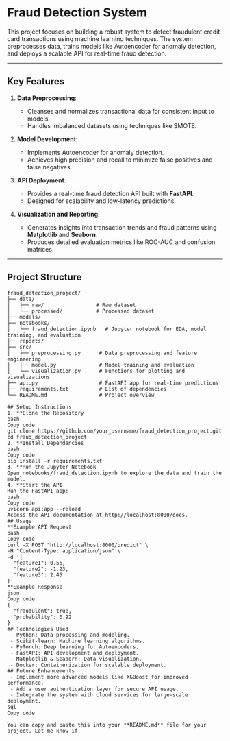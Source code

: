 # Fraud Detection System

This project focuses on building a robust system to detect fraudulent credit card transactions using machine learning techniques. The system preprocesses data, trains models like Autoencoder for anomaly detection, and deploys a scalable API for real-time fraud detection.

---

## Key Features
1. **Data Preprocessing**:
   - Cleanses and normalizes transactional data for consistent input to models.
   - Handles imbalanced datasets using techniques like SMOTE.

2. **Model Development**:
   - Implements Autoencoder for anomaly detection.
   - Achieves high precision and recall to minimize false positives and false negatives.

3. **API Deployment**:
   - Provides a real-time fraud detection API built with **FastAPI**.
   - Designed for scalability and low-latency predictions.

4. **Visualization and Reporting**:
   - Generates insights into transaction trends and fraud patterns using **Matplotlib** and **Seaborn**.
   - Produces detailed evaluation metrics like ROC-AUC and confusion matrices.

---

## Project Structure
```plaintext
fraud_detection_project/
├── data/
│   ├── raw/                 # Raw dataset
│   └── processed/           # Processed dataset
├── models/
├── notebooks/
│   └── fraud_detection.ipynb   # Jupyter notebook for EDA, model training, and evaluation
├── reports/
├── src/
│   ├── preprocessing.py      # Data preprocessing and feature engineering
│   ├── model.py              # Model training and evaluation
│   └── visualization.py      # Functions for plotting and visualizations
├── api.py                    # FastAPI app for real-time predictions
├── requirements.txt          # List of dependencies
└── README.md                 # Project overview

## Setup Instructions
1. **Clone the Repository
bash
Copy code
git clone https://github.com/your_username/fraud_detection_project.git
cd fraud_detection_project
2. **Install Dependencies
bash
Copy code
pip install -r requirements.txt
3. **Run the Jupyter Notebook
Open notebooks/fraud_detection.ipynb to explore the data and train the model.
4. **Start the API
Run the FastAPI app:
bash
Copy code
uvicorn api:app --reload
Access the API documentation at http://localhost:8000/docs.
## Usage
**Example API Request
bash
Copy code
curl -X POST "http://localhost:8000/predict" \
-H "Content-Type: application/json" \
-d '{
  "feature1": 0.56,
  "feature2": -1.23,
  "feature3": 2.45
}'
**Example Response
json
Copy code
{
  "fraudulent": true,
  "probability": 0.92
}
## Technologies Used
 - Python: Data processing and modeling.
 - Scikit-learn: Machine learning algorithms.
 - PyTorch: Deep learning for Autoencoders.
 - FastAPI: API development and deployment.
 - Matplotlib & Seaborn: Data visualization.
 - Docker: Containerization for scalable deployment.
## Future Enhancements
 - Implement more advanced models like XGBoost for improved performance.
 - Add a user authentication layer for secure API usage.
 - Integrate the system with cloud services for large-scale deployment.
sql
Copy code

You can copy and paste this into your **README.md** file for your project. Let me know if